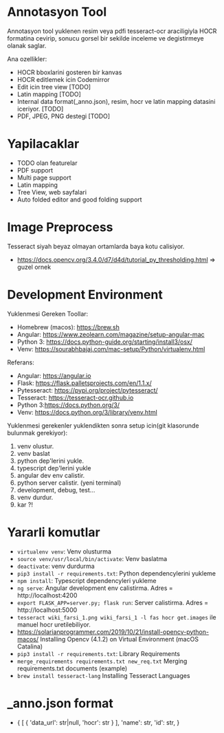 # Annotasyon Tool

Annotasyon tool yuklenen resim veya pdfi tesseract-ocr araciligiyla HOCR formatina cevirip, sonucu
gorsel bir sekilde inceleme ve degistirmeye olanak saglar.

Ana ozellikler:

-   HOCR bboxlarini gosteren bir kanvas
-   HOCR editlemek icin Codemirror
-   Edit icin tree view [TODO]
-   Latin mapping [TODO]
-   Internal data format(\_anno.json), resim, hocr ve latin mapping datasini iceriyor. [TODO]
-   PDF, JPEG, PNG destegi [TODO]

# Yapilacaklar

-   TODO olan featurelar
-   PDF support
-   Multi page support
-   Latin mapping
-   Tree View, web sayfalari
-   Auto folded editor and good folding support

# Image Preprocess

Tesseract siyah beyaz olmayan ortamlarda baya kotu calisiyor.

-   https://docs.opencv.org/3.4.0/d7/d4d/tutorial_py_thresholding.html => guzel ornek

# Development Environment

Yuklenmesi Gereken Toollar:

-   Homebrew (macos): https://brew.sh
-   Angular: https://www.zeolearn.com/magazine/setup-angular-mac
-   Python 3: https://docs.python-guide.org/starting/install3/osx/
-   Venv: https://sourabhbajaj.com/mac-setup/Python/virtualenv.html

Referans:

-   Angular: https://angular.io
-   Flask: https://flask.palletsprojects.com/en/1.1.x/
-   Pytesseract: https://pypi.org/project/pytesseract/
-   Tesseract: https://tesseract-ocr.github.io
-   Python 3:https://docs.python.org/3/
-   Venv: https://docs.python.org/3/library/venv.html

Yuklenmesi gerekenler yuklendikten sonra setup icin(git klasorunde bulunmak gerekiyor):

1. venv olustur.
2. venv baslat
3. python dep'lerini yukle.
4. typescript dep'lerini yukle
5. angular dev env calistir.
6. python server calistir. (yeni terminal)
7. development, debug, test...
8. venv durdur.
9. kar ?!

# Yararli komutlar

-   `virtualenv venv`: Venv olusturma
-   `source venv/usr/local/bin/activate`: Venv baslatma
-   `deactivate`: venv durdurma
-   `pip3 install -r requirements.txt`: Python dependencylerini yukleme
-   `npm install`: Typescript dependencyleri yukleme
-   `ng serve`: Angular development env calistirma. Adres = http://localhost:4200
-   `export FLASK_APP=server.py; flask run`: Server calistirma. Adres = http://localhost:5000
-   `tesseract wiki_farsi_1.png wiki_farsi_1 -l fas hocr get.images` ile manuel hocr uretilebiliyor.
-   https://solarianprogrammer.com/2019/10/21/install-opencv-python-macos/
    Installing Opencv (4.1.2) on Virtual Environment (macOS Catalina)
-   `pip3 install -r requirements.txt`: Library Requirements
-   `merge_requirements requirements.txt new_req.txt` Merging requirements.txt documents (example)
-   `brew install tesseract-lang` Installing Tesseract Languages

# \_anno.json format

-   {
    [
    {
    'data_url': str|null,
    'hocr': str
    }
    ],
    'name': str,
    'id': str,
    }

